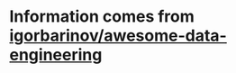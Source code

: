 # Information comes from [igorbarinov/awesome-data-engineering](https://github.com/igorbarinov/awesome-data-engineering)

